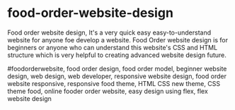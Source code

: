 # food-order-website-design
Food order website design, It's a very quick easy easy-to-understand website for anyone foe develop a website. Food Order website design is for beginners or anyone who can understand this website's CSS and HTML structure which is very helpful to creating advanced website design future.

#foodorderwebsite, food order design, food order model, beginner website design, web design, web developer, responsive website design, food order website responsive,  responsive food theme, HTML CSS new theme, CSS theme food, online fooder order website, easy design using flex, flex website design
